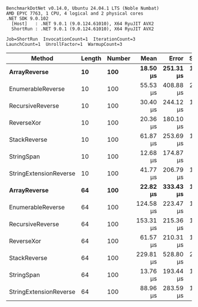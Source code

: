 ```

BenchmarkDotNet v0.14.0, Ubuntu 24.04.1 LTS (Noble Numbat)
AMD EPYC 7763, 1 CPU, 4 logical and 2 physical cores
.NET SDK 9.0.102
  [Host]   : .NET 9.0.1 (9.0.124.61010), X64 RyuJIT AVX2
  ShortRun : .NET 9.0.1 (9.0.124.61010), X64 RyuJIT AVX2

Job=ShortRun  InvocationCount=1  IterationCount=3  
LaunchCount=1  UnrollFactor=1  WarmupCount=3  

```
| Method                 | Length | Number | Mean      | Error     | StdDev    | Median     | Min        | Max       | Allocated |
|----------------------- |------- |------- |----------:|----------:|----------:|-----------:|-----------:|----------:|----------:|
| **ArrayReverse**           | **10**     | **100**    |  **18.50 μs** | **251.31 μs** | **13.775 μs** |  **10.835 μs** |  **10.255 μs** |  **34.40 μs** |  **10.09 KB** |
| EnumerableReverse      | 10     | 100    |  55.53 μs | 408.88 μs | 22.412 μs |  43.926 μs |  41.303 μs |  81.37 μs |  17.91 KB |
| RecursiveReverse       | 10     | 100    |  30.40 μs | 244.12 μs | 13.381 μs |  24.716 μs |  20.798 μs |  45.68 μs |  33.53 KB |
| ReverseXor             | 10     | 100    |  20.36 μs | 180.10 μs |  9.872 μs |  14.954 μs |  14.373 μs |  31.75 μs |   9.81 KB |
| StackReverse           | 10     | 100    |  61.87 μs | 253.69 μs | 13.906 μs |  65.942 μs |  46.377 μs |  73.28 μs |  30.91 KB |
| StringSpan             | 10     | 100    |  12.68 μs | 174.87 μs |  9.585 μs |   7.238 μs |   7.058 μs |  23.75 μs |   5.41 KB |
| StringExtensionReverse | 10     | 100    |  41.77 μs | 206.79 μs | 11.335 μs |  45.304 μs |  29.094 μs |  50.92 μs |  17.91 KB |
| **ArrayReverse**           | **64**     | **100**    |  **22.82 μs** | **333.43 μs** | **18.277 μs** |  **12.503 μs** |  **12.032 μs** |  **43.92 μs** |  **30.41 KB** |
| EnumerableReverse      | 64     | 100    | 124.58 μs | 223.47 μs | 12.249 μs | 118.580 μs | 116.497 μs | 138.68 μs |  38.22 KB |
| RecursiveReverse       | 64     | 100    | 153.31 μs | 215.36 μs | 11.805 μs | 147.363 μs | 145.670 μs | 166.91 μs | 560.88 KB |
| ReverseXor             | 64     | 100    |  61.57 μs | 210.31 μs | 11.528 μs |  60.131 μs |  50.825 μs |  73.75 μs |  30.41 KB |
| StackReverse           | 64     | 100    | 229.81 μs | 528.80 μs | 28.985 μs | 228.144 μs | 201.694 μs | 259.59 μs |  88.22 KB |
| StringSpan             | 64     | 100    |  13.76 μs | 193.44 μs | 10.603 μs |   7.764 μs |   7.504 μs |  26.00 μs |  15.56 KB |
| StringExtensionReverse | 64     | 100    |  88.96 μs | 283.59 μs | 15.545 μs |  83.049 μs |  77.239 μs | 106.59 μs |  38.22 KB |
